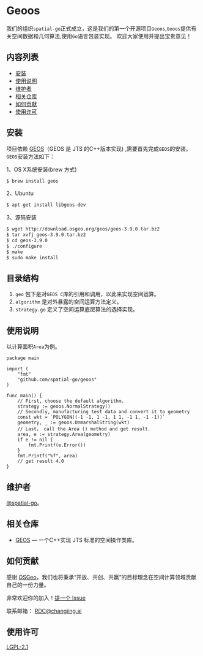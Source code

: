 # Geoos
我们的组织`spatial-go`正式成立，这是我们的第一个开源项目`Geoos`,`Geoos`提供有关空间数据和几何算法,使用`Go`语言包装实现。
欢迎大家使用并提出宝贵意见！

## 内容列表

- [安装](#安装)
- [使用说明](#使用说明)
- [维护者](#维护者)
- [相关仓库](#相关仓库)
- [如何贡献](#如何贡献)
- [使用许可](#使用许可)


## 安装

项目依赖 [GEOS](https://github.com/libgeos/geos)（GEOS 是 JTS 的C++版本实现) ,需要首先完成`GEOS`的安装。`GEOS`安装方法如下：

1、OS X系统安装(brew 方式)
```sh
$ brew install geos
```
2、Ubuntu
```sh
$ apt-get install libgeos-dev
```
3、源码安装
```sh
$ wget http://download.osgeo.org/geos/geos-3.9.0.tar.bz2
$ tar xvfj geos-3.9.0.tar.bz2
$ cd geos-3.9.0
$ ./configure
$ make
$ sudo make install
```

## 目录结构
1. `geo` 包下是对`GEOS C`库的引用和调用，以此来实现空间运算。
2. `algorithm` 是对外暴露的空间运算方法定义。
3. `strategy.go` 定义了空间运算底层算法的选择实现。

## 使用说明
以计算面积`Area`为例。
```
package main

import (
	"fmt"
	"github.com/spatial-go/geoos"
)

func main() {
	// First, choose the default algorithm.
	strategy := geoos.NormalStrategy()
	// Secondly, manufacturing test data and convert it to geometry
	const wkt = `POLYGON((-1 -1, 1 -1, 1 1, -1 1, -1 -1))`
	geometry, _ := geoos.UnmarshalString(wkt)
	// Last， call the Area () method and get result.
	area, e := strategy.Area(geometry)
	if e != nil {
		fmt.Printf(e.Error())
	}
	fmt.Printf("%f", area)
	// get result 4.0
}

```

## 维护者

[@spatial-go](https://github.com/spatial-go)。

## 相关仓库

- [GEOS](https://github.com/libgeos/geos) — 一个C++实现 JTS 标准的空间操作类库。

## 如何贡献

感谢 [OSGeo](https://www.osgeo.org/)，我们也将秉承“开放、共创、共赢”的目标理念在空间计算领域贡献自己的一份力量。

非常欢迎你的加入！[提一个 Issue](https://github.com/spatial-go/geos/issues/new) 


联系邮箱： [RDC@changjing.ai](RDC@changjing.ai)


## 使用许可

[LGPL-2.1 ](LICENSE)

